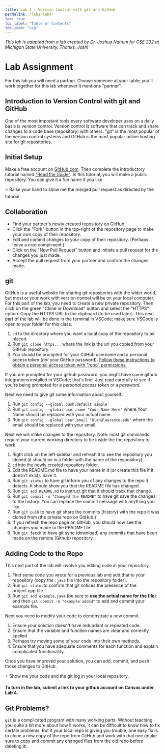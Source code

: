 ```yaml
---
title: Lab 4 - Version Control with git and GitHub
permalink: /labs/lab4/
toc: true
toc_label: "Table of Contents"
toc_icon: "cog"
---
```


_This lab is adapted from a lab created by Dr. Joshua Nahum for CSE 232 at Michigan State University. Thanks, Josh!_

# Lab Assignment

For this lab you will need a partner. Choose someone at your table; you'll work together for this lab whenever it mentions "partner". 

## Introduction to Version Control with git and GitHub
One of the most important tools every software developer uses on a daily basis is version control.
Version control is software that can track and share changes to a code base (repository) with others.
"git" is the most popular of the version control systems and GitHub is the most popular online hosting site for git repositories.  


## Initial Setup
Make a free account on <a href="https://github.com/">GitHub.com</a>. 
Then complete the introductory tutorial named  <a href="https://guides.github.com/activities/hello-world/">"Read the Guide"</a>.
In this tutorial, you will make a public repository. You can give it a fun name if you like.

⭐ Raise your hand to show me the merged pull request as directed by the tutorial

## Collaboration

* Find your partner's newly created repository on GitHub.
* Click the "Fork" button in the top-right of the repository page to make your own copy of their repository.
* Edit and commit changes to your copy of their repository. (Perhaps leave a nice compliment.) 
* Click on the "New Pull Request" button and initiate a pull request for the changes you just made.
* Accept the pull request from your partner and confirm the changes made.


## git
GitHub is a useful website for sharing git repositories with the wider world, but most or your work with version control will be on your local computer.
For this part of the lab, you need to create a new private repository.
Then click on the green "Clone or Download" button and select the "HTTPS" option. Copy the HTTPS URL to the clipboard (to be used later).
This next part of the lab will be done in the terminal in VSCode; make sure VSCode is open to your folder for this class.

1. `cd` to the directory where you want a local copy of the repository to be placed.
2. Run `git clone https...` where the link is the url you copied from your GitHub repository.
3. You should be prompted for your GitHub username and a personal access token (_not_ your GitHub password). [Follow these instructions to obtain a personal access token with "repo" permissions.](https://docs.github.com/en/authentication/keeping-your-account-and-data-secure/creating-a-personal-access-token)

If you _are_ prompted for your github password, you might have some github integrations installed in VSCode; that's fine. Just read carefully to see if you're being prompted for a _personal access token_ or a _password_.

Next we need to give git some information about yourself.

1. Run `git config --global push.default simple`
2. Run `git config --global user.name "Your Name Here"` where Your Name should be replaced with your actual name.
3. Run `git config --global user.email "blah@lawrence.edu"` where the email should be replaced with your email.

Next we will make changes to the repository. Note: most git commands require your current working directory to be inside the the repository to work.

1. Right click on the left-sidebar and refresh it to see the repository you cloned (it should be in a folder with the name of the respository).
2. `cd` into the newly created repository folder.
3. Edit the README.md file to have your name in it (or create this file if it doesn't exist). Save it.
4. Run `git status` to have git inform you of any changes to the repo it detects. It should show you that the README file has changed.
5. Run `git add README.md` to instruct git that it should track that change.
6. Run `git commit -m "Changed the README"` to have git save the changes to the history. You can replace the commit message with anything you like.
7. Run `git push` to have git share the commits (history) with the repo it was cloned from (the private repo on GitHub.)
8. If you refresh the repo page on GitHub, you should now see the changes you made to the README file.
8. Run `git fetch` to have git sync (download) any commits that have been made on the remote (Github) repository.


## Adding Code to the Repo
This next part of the lab will involve you editing code in your repository.

1. Find some code you wrote for a previous lab and add that to your repository (copy the `.java` file into the repository folder).
2. Run `git status`to confirm that git notices the presence of the project.cpp file.
3. Run `git add example.java` (be sure to **use the actual name for the file**) and then `git commit -m "example added"` to add and commit your example file.

Next you need to modify your code to demonstrate a new commit.

1. Ensure your solution doesn't have redundant or repeated code.
2. Ensure that the variable and function names are clear and correctly spelled.
3. Perhaps try moving some of your code into their own methods.
4. Ensure that you have adequate comments for each function and explain complicated functionality.

Once you have improved your solution, you can add, commit, and push those changes to GitHub. 

⭐ Show me your code and the git log in your local repository.

**To turn in the lab, submit a link to your github account on Canvas under Lab 4.**

## Git Problems?
`git` is a complicated program with many working parts. 
Without teaching you quite a bit more about how it works, it can be difficult to know how to fix certain problems.
But if your local repo is giving you trouble, one easy fix is to clone a new copy of the repo from GitHub and work with that one (make sure to copy and commit any changed files from the old repo before deleting it).